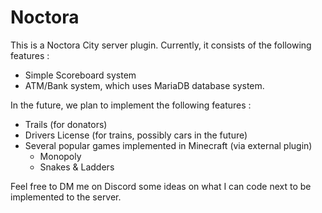 # Noctora

This is a Noctora City server plugin. Currently, it consists of the following features :

- Simple Scoreboard system
- ATM/Bank system, which uses MariaDB database system.

In the future, we plan to implement the following features :

- Trails (for donators)
- Drivers License (for trains, possibly cars in the future)
- Several popular games implemented in Minecraft (via external plugin)
    - Monopoly
    - Snakes & Ladders

Feel free to DM me on Discord some ideas on what I can code next to be implemented to the server.
